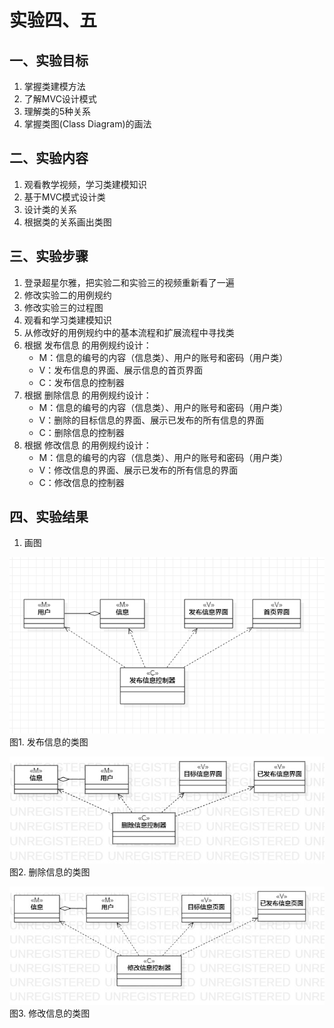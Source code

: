# 实验四、五

## 一、实验目标

1. 掌握类建模方法
2. 了解MVC设计模式
3. 理解类的5种关系
4. 掌握类图(Class Diagram)的画法

## 二、实验内容

1. 观看教学视频，学习类建模知识
2. 基于MVC模式设计类
3. 设计类的关系
4. 根据类的关系画出类图

## 三、实验步骤

1. 登录超星尔雅，把实验二和实验三的视频重新看了一遍
2. 修改实验二的用例规约
3. 修改实验三的过程图
4. 观看和学习类建模知识
5. 从修改好的用例规约中的基本流程和扩展流程中寻找类
3. 根据 发布信息 的用例规约设计：
	- M：信息的编号的内容（信息类）、用户的账号和密码（用户类）
	- V：发布信息的界面、展示信息的首页界面
	- C：发布信息的控制器
4. 根据 删除信息 的用例规约设计：
	- M：信息的编号的内容（信息类）、用户的账号和密码（用户类）
	- V：删除的目标信息的界面、展示已发布的所有信息的界面
	- C：删除信息的控制器
5. 根据 修改信息 的用例规约设计：
	- M：信息的编号的内容（信息类）、用户的账号和密码（用户类）
	- V：修改信息的界面、展示已发布的所有信息的界面
	- C：修改信息的控制器

## 四、实验结果
1. 画图  

![发布信息的类图](./ClassDiagram1.jpg)  
图1. 发布信息的类图  
  
![删除信息的类图](./ClassDiagram2.jpg)  
图2. 删除信息的类图  
  
![修改的类图](./ClassDiagram3.jpg)  
图3. 修改信息的类图
